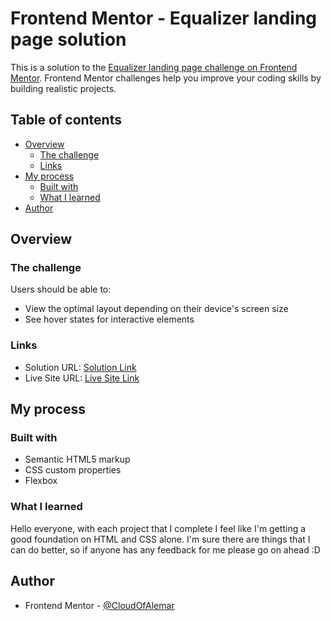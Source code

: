 # Frontend Mentor - Equalizer landing page solution

This is a solution to the [Equalizer landing page challenge on Frontend Mentor](https://www.frontendmentor.io/challenges/equalizer-landing-page-7VJ4gp3DE). Frontend Mentor challenges help you improve your coding skills by building realistic projects. 

## Table of contents

- [Overview](#overview)
  - [The challenge](#the-challenge)
  - [Links](#links)
- [My process](#my-process)
  - [Built with](#built-with)
  - [What I learned](#what-i-learned)
- [Author](#author)

## Overview

### The challenge

Users should be able to:

- View the optimal layout depending on their device's screen size
- See hover states for interactive elements


### Links

- Solution URL: [Solution Link](https://www.frontendmentor.io/solutions/equalizer-landing-page-oor29pUxhj)
- Live Site URL: [Live Site Link](https://cloudofalemar.github.io/EqualizerLandingPage/)

## My process

### Built with

- Semantic HTML5 markup
- CSS custom properties
- Flexbox

### What I learned

Hello everyone, with each project that I complete I feel like I'm getting a good foundation on HTML and CSS alone. I'm sure there are things that I can do better, so if anyone has any feedback for me please go on ahead :D


## Author

- Frontend Mentor - [@CloudOfAlemar](https://www.frontendmentor.io/profile/CloudOfAlemar)

